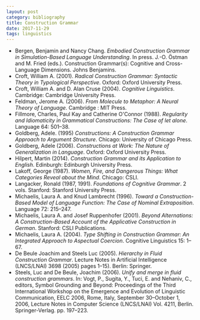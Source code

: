 ```yaml
---
layout: post
category: bibliography
title: Construction Grammar
date: 2017-11-29
tags: linguistics
---
```


* Bergen, Benjamin and Nancy Chang. *Embodied Construction Grammar in Simulation-Based Language Understanding*. In press. J.-O. Östman and M. Fried (eds.). Construction Grammar(s): Cognitive and Cross-Language Dimensions. Johns Benjamins.
* Croft, William A. (2001). *Radical Construction Grammar: Syntactic Theory in Typological Perspective*. Oxford: Oxford University Press.
* Croft, William A. and D. Alan Cruse (2004). *Cognitive Linguistics*. Cambridge: Cambridge University Press.
* Feldman, Jerome A. (2006). *From Molecule to Metaphor: A Neural Theory of Language*. Cambridge : MIT Press.
* Fillmore, Charles, Paul Kay and Catherine O'Connor (1988). *Regularity and Idiomaticity in Grammatical Constructions: The Case of let alone*. Language 64: 501–38.
* Goldberg, Adele. (1995) *Constructions: A Construction Grammar Approach to Argument Structure*. Chicago: University of Chicago Press.
* Goldberg, Adele (2006). *Constructions at Work: The Nature of Generalization in Language*. Oxford: Oxford University Press.
* Hilpert, Martin (2014). *Construction Grammar and its Application to English*. Edinburgh: Edinburgh University Press.
* Lakoff, George (1987). *Women, Fire, and Dangerous Things: What Categories Reveal about the Mind*. Chicago: CSLI.
* Langacker, Ronald (1987, 1991). *Foundations of Cognitive Grammar*. 2 vols. Stanford: Stanford University Press.
* Michaelis, Laura A. and Knud Lambrecht (1996). *Toward a Construction-Based Model of Language Function: The Case of Nominal Extraposition*. Language 72: 215–247.
* Michaelis, Laura A. and Josef Ruppenhofer (2001). *Beyond Alternations: A Construction-Based Account of the Applicative Construction in German*. Stanford: CSLI Publications.
* Michaelis, Laura A. (2004). *Type Shifting in Construction Grammar: An Integrated Approach to Aspectual Coercion*. Cognitive Linguistics 15: 1–67.
* De Beule Joachim and Steels Luc (2005). *Hierarchy in Fluid Construction Grammar*. Lecture Notes in Artificial Intelligence (LNCS/LNAI) 3698 (2005) pages 1–15). Berlin: Springer.
* Steels, Luc and De Beule, Joachim (2006). *Unify and merge in fluid construction grammars*. In: Vogt, P., Sugita, Y., Tuci, E. and Nehaniv, C., editors, Symbol Grounding and Beyond: Proceedings of the Third International Workshop on the Emergence and Evolution of Linguistic Communication, EELC 2006, Rome, Italy, September 30–October 1, 2006, Lecture Notes in Computer Science (LNCS/LNAI) Vol. 4211, Berlin. Springer-Verlag. pp. 197–223.

